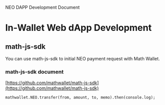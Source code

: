 NEO DAPP Development Document

# In-Wallet Web dApp Development

## math-js-sdk

You can use math-js-sdk to initial NEO payment request with Math Wallet.

### math-js-sdk document

[https://github.com/mathwallet/math-js-sdk](https://github.com/mathwallet/math-js-sdk)

```
mathwallet.NEO.transfer(from, amount, to, memo).then(console.log);
```

